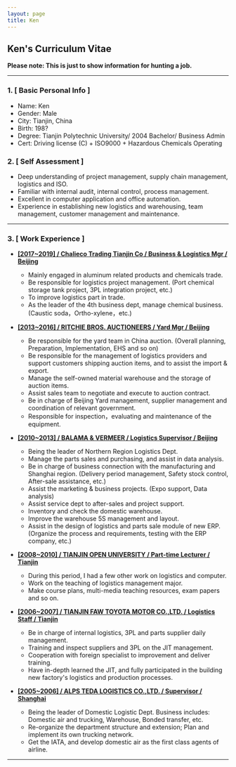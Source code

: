 ```yaml
---
layout: page
title: Ken
---
```


## Ken's Curriculum Vitae

**Please note: This is just to show information for hunting a job.**

---

### 1. [ Basic Personal Info ]

- Name: Ken
- Gender: Male
- City: Tianjin, China
- Birth: 198?
- Degree: Tianjin Polytechnic University/ 2004 Bachelor/ Business Admin
- Cert: Driving license (C) + ISO9000 + Hazardous Chemicals Operating

### 2. [ Self Assessment ]

- Deep understanding of project management, supply chain management, logistics and ISO.
- Familiar with internal audit, internal control, process management.
- Excellent in computer application and office automation.
- Experience in establishing new logistics and warehousing, team management, customer management and maintenance.

---

### 3. [ Work Experience ]

- **<u>[2017~2019] / Chalieco Trading Tianjin Co / Business & Logistics Mgr / Beijing</u>**

  - Mainly engaged in aluminum related products and chemicals trade.
  - Be responsible for logistics project management. (Port chemical storage tank project, 3PL integration project, etc.)
  - To improve logistics part in trade.
  - As the leader of the 4th business dept, manage chemical business. (Caustic soda，Ortho-xylene，etc.)

- **<u>[2013~2016] / RITCHIE BROS. AUCTIONEERS / Yard Mgr / Beijing</u>**

  - Be responsible for the yard team in China auction. (Overall planning, Preparation, Implementation, EHS and so on)
  - Be responsible for the management of logistics providers and support customers shipping auction items, and to assist the import & export.
  - Manage the self-owned material warehouse and the storage of auction items.
  - Assist sales team to negotiate and execute to auction contract.
  - Be in charge of Beijing Yard management, supplier management and coordination of relevant government.
  - Responsible for inspection，evaluating and maintenance of the equipment.

- **<u>[2010~2013] / BALAMA & VERMEER / Logistics Supervisor / Beijing</u>**

  - Being the leader of Northern Region Logistics Dept.
  - Manage the parts sales and purchasing, and assist in data analysis.
  - Be in charge of business connection with the manufacturing and Shanghai region. (Delivery period management, Safety stock control, After-sale assistance, etc.)
  - Assist the marketing & business projects. (Expo support, Data analysis)
  - Assist service dept to after-sales and project support.
  - Inventory and check the domestic warehouse.
  - Improve the warehouse 5S management and layout.
  - Assist in the design of logistics and parts sale module of new ERP. (Organize the process and requirements, testing with the ERP company, etc.)

- **<u>[2008~2010] / TIANJIN OPEN UNIVERSITY / Part-time Lecturer / Tianjin</u>**

  - During this period, I had a few other work on logistics and computer.
  - Work on the teaching of logistics management major.
  - Make course plans, multi-media teaching resources, exam papers and so on.

- **<u>[2006~2007] / TIANJIN FAW TOYOTA MOTOR CO.,LTD. / Logistics Staff / Tianjin</u>**

  - Be in charge of internal logistics, 3PL and parts supplier daily management.
  - Training and inspect suppliers and 3PL on the JIT management.
  - Cooperation with foreign specialist to improvement and deliver training.
  - Have in-depth learned the JIT, and fully participated in the building new factory's logistics and production processes.

- **<u>[2005~2006] / ALPS TEDA LOGISTICS CO.,LTD. / Supervisor / Shanghai</u>**

  - Being the leader of Domestic Logistic Dept. Business includes: Domestic air and trucking, Warehouse, Bonded transfer, etc.
  - Re-organize the department structure and extension; Plan and implement its own trucking network.
  - Get the IATA, and develop domestic air as the first class agents of airline.

---
